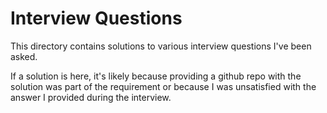 # Interview Questions #

This directory contains solutions to various interview questions I've been
asked.

If a solution is here, it's likely because providing a github repo with the
solution was part of the requirement or because I was unsatisfied with the
answer I provided during the interview.
